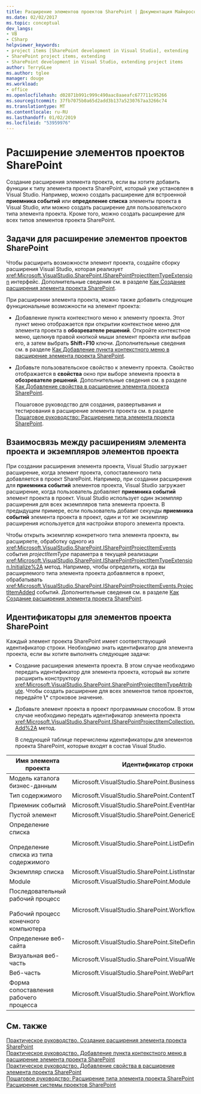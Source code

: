 ```yaml
---
title: Расширение элементов проектов SharePoint | Документация Майкрософт
ms.date: 02/02/2017
ms.topic: conceptual
dev_langs:
- VB
- CSharp
helpviewer_keywords:
- project items [SharePoint development in Visual Studio], extending
- SharePoint project items, extending
- SharePoint development in Visual Studio, extending project items
author: TerryGLee
ms.author: tglee
manager: douge
ms.workload:
- office
ms.openlocfilehash: d02871b991c999c490aac8aaeafc677711c95266
ms.sourcegitcommit: 37fb7075b0a65d2add3b137a5230767aa3266c74
ms.translationtype: MT
ms.contentlocale: ru-RU
ms.lasthandoff: 01/02/2019
ms.locfileid: "53959976"
---
```

# <a name="extend-sharepoint-project-items"></a>Расширение элементов проектов SharePoint
  Создание расширения элемента проекта, если вы хотите добавить функции к типу элемента проекта SharePoint, который уже установлен в Visual Studio. Например, можно создать расширение для встроенной **приемника событий** или **определение списка** элементы проекта в Visual Studio, или можно создать расширение для пользовательского типа элемента проекта. Кроме того, можно создать расширение для всех типов элементов проекта SharePoint.  
  
## <a name="tasks-for-extending-sharepoint-project-items"></a>Задачи для расширение элементов проектов SharePoint
 Чтобы расширить возможности элемент проекта, создайте сборку расширения Visual Studio, которая реализует <xref:Microsoft.VisualStudio.SharePoint.ISharePointProjectItemTypeExtension> интерфейс. Дополнительные сведения см. в разделе [Как Создание расширения элемента проекта SharePoint](../sharepoint/how-to-create-a-sharepoint-project-item-extension.md).  
  
 При расширении элемента проекта, можно также добавить следующие функциональные возможности на элемент проекта:  
  
- Добавление пункта контекстного меню к элементу проекта. Этот пункт меню отображается при открытии контекстное меню для элемента проекта в **обозревателе решений**. Откройте контекстное меню, щелкнув правой кнопкой мыши элемент проекта или выбрав его, а затем выбрать **Shift**+**F10** ключи. Дополнительные сведения см. в разделе [Как Добавление пункта контекстного меню в расширение элемента проекта SharePoint](../sharepoint/how-to-add-a-shortcut-menu-item-to-a-sharepoint-project-item-extension.md).  
  
- Добавьте пользовательское свойство к элементу проекта. Свойство отображается в **свойства** окно при выборе элемента проекта в **обозревателе решений**. Дополнительные сведения см. в разделе [Как Добавление свойства в расширение элемента проекта SharePoint](../sharepoint/how-to-add-a-property-to-a-sharepoint-project-item-extension.md).  
  
  Пошаговое руководство для создания, развертывания и тестирования в расширение элемента проекта см. в разделе [Пошаговое руководство: Расширение типа элемента проекта SharePoint](../sharepoint/walkthrough-extending-a-sharepoint-project-item-type.md).  
  
## <a name="understand-the-relationship-between-project-item-extensions-and-project-item-instances"></a>Взаимосвязь между расширениям элемента проекта и экземпляров элементов проекта
 При создании расширения элемента проекта, Visual Studio загружает расширение, когда элемент проекта, сопоставленного типа добавляется в проект SharePoint. Например, при создании расширения для **приемника событий** элементов проекта, Visual Studio загружает расширение, когда пользователь добавляет **приемника событий** элемент проекта в проект. Visual Studio использует один экземпляр расширения для всех экземпляров типа элемента проекта. В предыдущем примере, если пользователь добавит секунды **приемника событий** элемента проекта в проект, один и тот же экземпляр расширения используется для настройки второго элемента проекта.  
  
 Чтобы открыть экземпляр конкретного типа элемента проекта, вы расширяете, обработку одного из <xref:Microsoft.VisualStudio.SharePoint.ISharePointProjectItemEvents> события *projectItemType* параметра в текущей реализации <xref:Microsoft.VisualStudio.SharePoint.ISharePointProjectItemTypeExtension.Initialize%2A> метод. Например, чтобы определить, когда вы расширяемого типа элемента проекта добавляется в проект, обрабатывать <xref:Microsoft.VisualStudio.SharePoint.ISharePointProjectItemEvents.ProjectItemAdded> событий. Дополнительные сведения см. в разделе [Как Создание расширения элемента проекта SharePoint](../sharepoint/how-to-create-a-sharepoint-project-item-extension.md).  
  
## <a name="identifiers-for-sharepoint-project-items"></a>Идентификаторы для элементов проекта SharePoint
 Каждый элемент проекта SharePoint имеет соответствующий идентификатор строки. Необходимо знать идентификатор для элемента проекта, если вы хотите выполнять следующие задачи:  
  
- Создание расширения элемента проекта. В этом случае необходимо передать идентификатор для элемента проекта, который вы хотите расширить конструктору <xref:Microsoft.VisualStudio.SharePoint.SharePointProjectItemTypeAttribute>. Чтобы создать расширение для всех элементов типов проектов, передайте **\\*** строковое значение.  
  
- Добавьте элемент проекта в проект программным способом. В этом случае необходимо передать идентификатор элемента проекта <xref:Microsoft.VisualStudio.SharePoint.ISharePointProjectItemCollection.Add%2A> метод.  
  
  В следующей таблице перечислены идентификаторы для элементов проекта SharePoint, которые входят в состав Visual Studio.  
  
|Имя элемента проекта|Идентификатор строки|  
|-----------------------|-----------------------|  
|Модель каталога бизнес-данным|Microsoft.VisualStudio.SharePoint.BusinessDataConnectivity|  
|Тип содержимого|Microsoft.VisualStudio.SharePoint.ContentType|  
|Приемник событий|Microsoft.VisualStudio.SharePoint.EventHandler|  
|Пустой элемент|Microsoft.VisualStudio.SharePoint.GenericElement|  
|Определение списка<br /><br /> Определение списка из типа содержимого|Microsoft.VisualStudio.SharePoint.ListDefinition|  
|Экземпляр списка|Microsoft.VisualStudio.SharePoint.ListInstance|  
|Module|Microsoft.VisualStudio.SharePoint.Module|  
|Последовательный рабочий процесс<br /><br /> Рабочий процесс конечного компьютера|Microsoft.VisualStudio.SharePoint.Workflow|  
|Определение веб-сайта|Microsoft.VisualStudio.SharePoint.SiteDefinition|  
|Визуальная веб-часть|Microsoft.VisualStudio.SharePoint.VisualWebPart|  
|Веб-часть|Microsoft.VisualStudio.SharePoint.WebPart|  
|Форма сопоставления рабочего процесса|Microsoft.VisualStudio.SharePoint.WorkflowAssociation|  
  
## <a name="see-also"></a>См. также
 [Практическое руководство. Создание расширения элемента проекта SharePoint](../sharepoint/how-to-create-a-sharepoint-project-item-extension.md)   
 [Практическое руководство. Добавление пункта контекстного меню в расширение элемента проекта SharePoint](../sharepoint/how-to-add-a-shortcut-menu-item-to-a-sharepoint-project-item-extension.md)   
 [Практическое руководство. Добавление свойства в расширение элемента проекта SharePoint](../sharepoint/how-to-add-a-property-to-a-sharepoint-project-item-extension.md)   
 [Пошаговое руководство: Расширение типа элемента проекта SharePoint](../sharepoint/walkthrough-extending-a-sharepoint-project-item-type.md)   
 [Расширение системы проектов SharePoint](../sharepoint/extending-the-sharepoint-project-system.md)  
